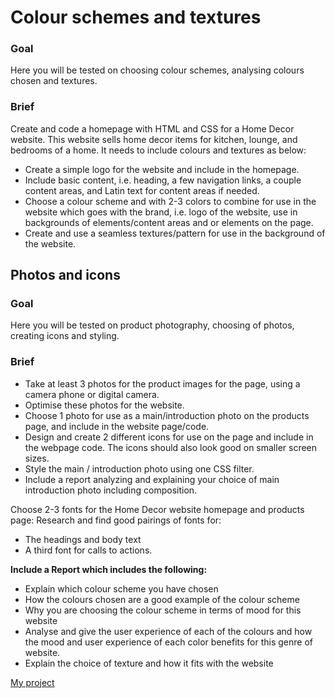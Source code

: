 # Colour schemes and textures

### Goal
Here you will be tested on choosing colour schemes, analysing colours chosen and textures.

### Brief
Create and code a homepage with HTML and CSS for a Home Decor website.
This website sells home decor items for kitchen, lounge, and bedrooms of a home.
It needs to include colours and textures as below:

- Create a simple logo for the website and include in the homepage.
- Include basic content, i.e. heading, a few navigation links, a couple content areas, and Latin text for content areas if needed.
- Choose a colour scheme and with 2-3 colors to combine for use in the website which goes with the brand, i.e. logo of the website, use in backgrounds of elements/content areas and or elements on the page.
- Create and use a seamless textures/pattern for use in the background of the website.

## Photos and icons

### Goal
Here you will be tested on product photography, choosing of photos, creating icons and styling.

### Brief

- Take at least 3 photos for the product images for the page, using a camera phone or digital camera.
- Optimise these photos for the website.
- Choose 1 photo for use as a main/introduction photo on the products page, and include in the website page/code.
- Design and create 2 different icons for use on the page and include in the webpage code. The icons should also look good on smaller screen sizes.
- Style the main / introduction photo using one CSS filter.
- Include a report analyzing and explaining your choice of main introduction photo including composition.

Choose 2-3 fonts for the Home Decor website homepage and products page: Research and find good pairings of fonts for:
- The headings and body text
- A third font for calls to actions.

**Include a Report which includes the following:**
- Explain which colour scheme you have chosen
- How the colours chosen are a good example of the colour scheme
- Why you are choosing the colour scheme in terms of mood for this website
- Analyse and give the user experience of each of the colours and how the mood and user experience of each color benefits for this genre of website.
- Explain the choice of texture and how it fits with the website
    
[My project](https://design2-iselin-haugen.netlify.app/)
